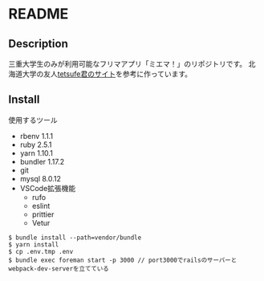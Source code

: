 # README
## Description
三重大学生のみが利用可能なフリマアプリ「ミエマ！」のリポジトリです。
北海道大学の友人[tetsufe君のサイト](https://hufurima.com/)を参考に作っています。

## Install
使用するツール
- rbenv 1.1.1
- ruby 2.5.1
- yarn 1.10.1
- bundler 1.17.2
- git
- mysql 8.0.12
- VSCode拡張機能 
	- rufo
	- eslint
	- prittier
	- Vetur

```
$ bundle install --path=vendor/bundle
$ yarn install
$ cp .env.tmp .env
$ bundle exec foreman start -p 3000 // port3000でrailsのサーバーとwebpack-dev-serverを立てている
```
